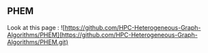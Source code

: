 ## PHEM

Look at this page : ![https://github.com/HPC-Heterogeneous-Graph-Algorithms/PHEM](https://github.com/HPC-Heterogeneous-Graph-Algorithms/PHEM.git)

<!--
**PHEM-Graph/PHEM-Graph** is a ✨ _special_ ✨ repository because its `README.md` (this file) appears on your GitHub profile.

Here are some ideas to get you started:

- 🔭 I’m currently working on ...
- 🌱 I’m currently learning ...
- 👯 I’m looking to collaborate on ...
- 🤔 I’m looking for help with ...
- 💬 Ask me about ...
- 📫 How to reach me: ...
- 😄 Pronouns: ...
- ⚡ Fun fact: ...
-->
